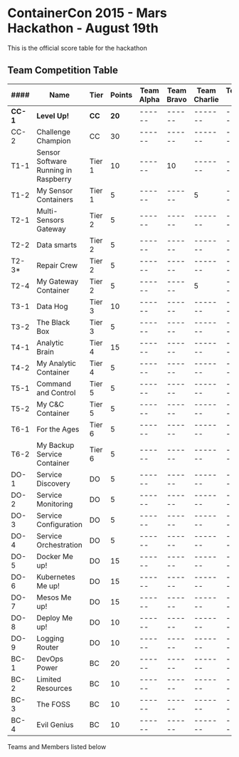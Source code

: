 # ContainerCon 2015 - Mars Hackathon - August 19th

This is the official score table for the hackathon

## Team Competition Table

|####|Name|Tier|Points|Team Alpha|Team Bravo| Team Charlie|Team D| Team E|
|----|----|----|------|------|------|-------|------|-------|
|**CC-1**|**Level Up!**|**CC**|**20**|------|------|-------|------|-------|
|CC-2|Challenge Champion|CC|30|------|------|-------|------|-------|
|T1-1 |Sensor Software Running in Raspberry|Tier 1|10|------|10|-------|------|-------|
|T1-2 |My Sensor Containers|Tier 1|5|------|------|5|------|-------|
|T2-1|Multi-Sensors Gateway|Tier 2|5|------|------|-------|------|-------|
|T2-2|Data smarts| Tier 2|5|------|------|-------|------|-------|
|T2-3*|Repair Crew|Tier 2|5|------|------|-------|------|-------|
|T2-4|My Gateway Container|Tier 2|5|------|------|5|------|-------|
|T3-1 |Data Hog|Tier 3|10|------|------|-------|------|-------|
|T3-2 |The Black Box|Tier 3|5|------|------|-------|------|-------|
|T4-1|Analytic Brain|Tier 4|15|------|------|-------|------|-------|
|T4-2|My Analytic Container|Tier 4| 5|------|------|-------|------|-------|
|T5-1|Command and Control|Tier 5| 5|------|------|-------|------|-------|
|T5-2|My C&C Container|Tier 5|5|------|------|-------|------|-------|
|T6-1|For the Ages|Tier 6|5|------|------|-------|------|-------|
|T6-2|My Backup Service Container |Tier 6|5|------|------|-------|------|-------|
|DO-1|Service Discovery|DO|5|------|------|-------|------|-------|
|DO-2|Service Monitoring|DO|5|------|------|-------|------|-------|
|DO-3|Service Configuration|DO|5|------|------|-------|------|-------|
|DO-4|Service Orchestration|DO|5|------|------|-------|------|-------|
|DO-5|Docker Me up!|DO|15|------|------|-------|------|-------|
|DO-6|Kubernetes Me up!|DO|15|------|------|-------|------|-------|
|DO-7|Mesos Me up!|DO|15|------|------|-------|------|-------|
|DO-8|Deploy Me up!|DO|10|------|------|-------|------|-------|
|DO-9|Logging Router|DO|10|------|------|-------|------|-------|
|BC-1|DevOps Power|BC|20|------|------|-------|------|-------|
|BC-2|Limited Resources|BC|10|------|------|-------|------|-------|
|BC-3|The FOSS|BC|10|------|------|-------|------|-------|
|BC-4|Evil Genius|BC|10|------|------|-------|------|-------|


Teams and Members listed below

